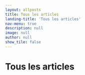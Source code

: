 ```yaml
---
layout: allposts
title: Tous les articles
landing-title: 'Tous les articles'
nav-menu: true
description: null
image: null
author: null
show_tile: false
---
```


<h1>Tous les articles</h1>
